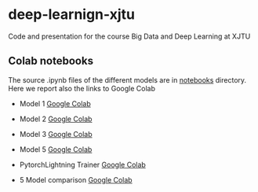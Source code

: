 # deep-learnign-xjtu
Code and presentation for the course Big Data and Deep Learning at XJTU



## Colab notebooks 
The source .ipynb files of the different models are in [notebooks](notebooks) directory.
Here we report also the links to Google Colab 

* Model 1
[Google Colab](https://colab.research.google.com/drive/1QkJGJK1YNt-SifIpQ2sXr8xUNWGMIMwg?usp=sharing)  


* Model 2
[Google Colab](https://colab.research.google.com/drive/1ViCJEwRnWKTodXfFBpLmDDJTs7Z7Wxi1?usp=sharing)  


* Model 3
[Google Colab](https://colab.research.google.com/drive/1yiusZHq6SP69701I0msRwXGf2B1wgrhq?usp=sharing)  
  

* Model 5
[Google Colab](https://colab.research.google.com/drive/1hor-9A4Ep69eP4hhbU9owyks4Ipv-SlX?usp=sharing)  
  

* PytorchLightning Trainer
[Google Colab](https://colab.research.google.com/drive/1BE9cgorQsuubnlByoPnFol8lsbvaA0jm?usp=sharing) 


* 5 Model comparison
[Google Colab](https://colab.research.google.com/drive/1qqW2jznefjjI91CtEXEFEi7nbNnbklgx?usp=sharing)  
  
